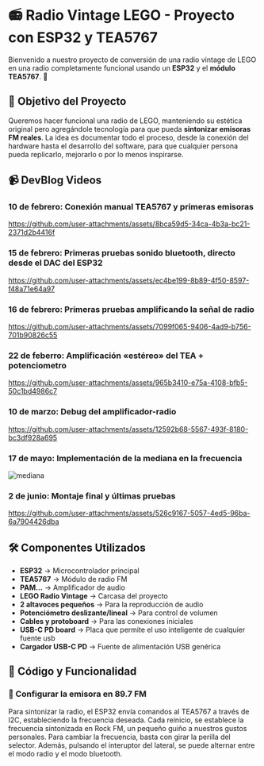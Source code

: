 # 📻 Radio Vintage LEGO - Proyecto con ESP32 y TEA5767

Bienvenido a nuestro proyecto de conversión de una radio vintage de LEGO en una radio completamente funcional usando un **ESP32** y el **módulo TEA5767**. 🚀

## 🎯 Objetivo del Proyecto
Queremos hacer funcional una radio de LEGO, manteniendo su estética original pero agregándole tecnología para que pueda **sintonizar emisoras FM reales**. La idea es documentar todo el proceso, desde la conexión del hardware hasta el desarrollo del software, para que cualquier persona pueda replicarlo, mejorarlo o por lo menos inspirarse.

## 📹 DevBlog Videos

### **10 de febrero: Conexión manual TEA5767 y primeras emisoras**  

https://github.com/user-attachments/assets/8bca59d5-34ca-4b3a-bc21-2371d2b4416f

### **15 de febrero: Primeras pruebas sonido bluetooth, directo desde el DAC del ESP32**

https://github.com/user-attachments/assets/ec4be199-8b89-4f50-8597-f48a71e64a97

### **16 de febrero: Primeras pruebas amplificando la señal de radio**  

https://github.com/user-attachments/assets/7099f065-9406-4ad9-b756-701b90826c55

### **22 de feberro: Amplificación «estéreo» del TEA + potenciometro**  

https://github.com/user-attachments/assets/965b3410-e75a-4108-bfb5-50c1bd4986c7

### **10 de marzo: Debug del amplificador-radio**  

https://github.com/user-attachments/assets/12592b68-5567-493f-8180-bc3df928a695

### **17 de mayo: Implementación de la mediana en la frecuencia**  

![mediana](https://github.com/user-attachments/assets/39810cc3-d18f-4ddd-a03a-4879e8b31f22)

### **2 de junio: Montaje final y últimas pruebas**  
 
https://github.com/user-attachments/assets/526c9167-5057-4ed5-96ba-6a7904426dba

## 🛠️ Componentes Utilizados
- **ESP32** → Microcontrolador principal
- **TEA5767** → Módulo de radio FM
- **PAM...** → Amplificador de audio
- **LEGO Radio Vintage** → Carcasa del proyecto
- **2 altavoces pequeños** → Para la reproducción de audio
- **Potenciómetro deslizante/lineal** → Para control de volumen
- **Cables y protoboard** → Para las conexiones iniciales
- **USB-C PD board** → Placa que permite el uso inteligente de cualquier fuente usb
- **Cargador USB-C PD** → Fuente de alimentación USB genérica


## 📝 Código y Funcionalidad
### 📡 Configurar la emisora en 89.7 FM
Para sintonizar la radio, el ESP32 envía comandos al TEA5767 a través de I2C, estableciendo la frecuencia deseada.
Cada reinicio, se establece la frecuencia sintonizada en Rock FM, un pequeño guiño a nuestros gustos personales.
Para cambiar la frecuencia, basta con girar la perilla del selector.
Además, pulsando el interuptor del lateral, se puede alternar entre el modo radio y el modo bluetooth.


